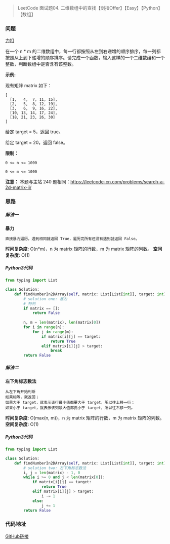 > LeetCode 面试题04. 二维数组中的查找【剑指Offer】【Easy】【Python】【数组】

### 问题

[力扣](https://leetcode-cn.com/problems/er-wei-shu-zu-zhong-de-cha-zhao-lcof/)

在一个 n * m 的二维数组中，每一行都按照从左到右递增的顺序排序，每一列都按照从上到下递增的顺序排序。请完成一个函数，输入这样的一个二维数组和一个整数，判断数组中是否含有该整数。 

**示例:**

现有矩阵 matrix 如下：

```
[
  [1,   4,  7, 11, 15],
  [2,   5,  8, 12, 19],
  [3,   6,  9, 16, 22],
  [10, 13, 14, 17, 24],
  [18, 21, 23, 26, 30]
]
```


给定 target = 5，返回 true。

给定 target = 20，返回 false。

**限制：**

`0 <= n <= 1000`

`0 <= m <= 1000`

**注意：** 本题与主站 240 题相同：https://leetcode-cn.com/problems/search-a-2d-matrix-ii/

### 思路

##### 解法一

**暴力**

```
直接暴力遍历，遇到相同就返回 True，遍历完所有还没有遇到就返回 False。
```

**时间复杂度:** O(n*m)，n 为 matrix 矩阵的行数，m 为 matrix 矩阵的列数。
**空间复杂度:** O(1)

##### Python3代码

```python
from typing import List

class Solution:
    def findNumberIn2DArray(self, matrix: List[List[int]], target: int) -> bool:
        # solution one: 暴力
        # 特判
        if matrix == []:
            return False
        
        n, m = len(matrix), len(matrix[0])
        for i in range(n):
            for j in range(m):
                if matrix[i][j] == target:
                    return True
                elif matrix[i][j] > target:
                    break
        return False
```

##### 解法二

**左下角标志数法**

```
从左下角开始判断
如果相等，就返回；
如果大于 target，就表示该行最小值都要大于 target，所以往上移一行；
如果小于 target，就表示该列最大值都要小于 target，所以往右移一列。
```

**时间复杂度:** O(max(n, m))，n 为 matrix 矩阵的行数，m 为 matrix 矩阵的列数。
**空间复杂度:** O(1)

##### Python3代码

```python
from typing import List

class Solution:
    def findNumberIn2DArray(self, matrix: List[List[int]], target: int) -> bool:
        # solution two: 左下角标志数法
        i, j = len(matrix) - 1, 0
        while i >= 0 and j < len(matrix[0]):
            if matrix[i][j] == target:
                return True
            elif matrix[i][j] > target:
                i -= 1
            else:
                j += 1
        return False
```

### 代码地址

[GitHub链接](https://github.com/Wonz5130/LeetCode-Solutions/blob/master/solutions/Interview-04-er-wei-shu-zu-zhong-de-cha-zhao-lcof/04.py)
